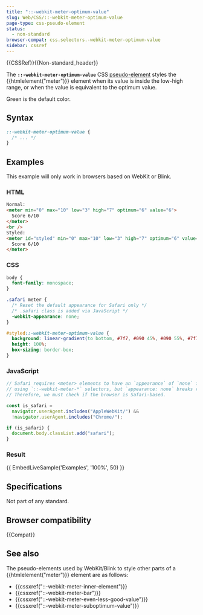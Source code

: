 ```yaml
---
title: "::-webkit-meter-optimum-value"
slug: Web/CSS/::-webkit-meter-optimum-value
page-type: css-pseudo-element
status:
  - non-standard
browser-compat: css.selectors.-webkit-meter-optimum-value
sidebar: cssref
---
```


{{CSSRef}}{{Non-standard_header}}

The **`::-webkit-meter-optimum-value`** CSS [pseudo-element](/en-US/docs/Glossary/Pseudo-element) styles the {{htmlelement("meter")}} element when its value is inside the low-high range, or when the value is equivalent to the optimum value.

Green is the default color.

## Syntax

```css
::-webkit-meter-optimum-value {
  /* ... */
}
```

## Examples

This example will only work in browsers based on WebKit or Blink.

### HTML

```html
Normal:
<meter min="0" max="10" low="3" high="7" optimum="6" value="6">
  Score 6/10
</meter>
<br />
Styled:
<meter id="styled" min="0" max="10" low="3" high="7" optimum="6" value="6">
  Score 6/10
</meter>
```

### CSS

```css
body {
  font-family: monospace;
}

.safari meter {
  /* Reset the default appearance for Safari only */
  /* .safari class is added via JavaScript */
  -webkit-appearance: none;
}

#styled::-webkit-meter-optimum-value {
  background: linear-gradient(to bottom, #7f7, #090 45%, #090 55%, #7f7);
  height: 100%;
  box-sizing: border-box;
}
```

### JavaScript

```js
// Safari requires <meter> elements to have an `appearance` of `none` for custom styling
// using `::-webkit-meter-*` selectors, but `appearance: none` breaks rendering on Chrome.
// Therefore, we must check if the browser is Safari-based.

const is_safari =
  navigator.userAgent.includes("AppleWebKit/") &&
  !navigator.userAgent.includes("Chrome/");

if (is_safari) {
  document.body.classList.add("safari");
}
```

### Result

{{ EmbedLiveSample('Examples', '100%', 50) }}

## Specifications

Not part of any standard.

## Browser compatibility

{{Compat}}

## See also

The pseudo-elements used by WebKit/Blink to style other parts of a {{htmlelement("meter")}} element are as follows:

- {{cssxref("::-webkit-meter-inner-element")}}
- {{cssxref("::-webkit-meter-bar")}}
- {{cssxref("::-webkit-meter-even-less-good-value")}}
- {{cssxref("::-webkit-meter-suboptimum-value")}}
